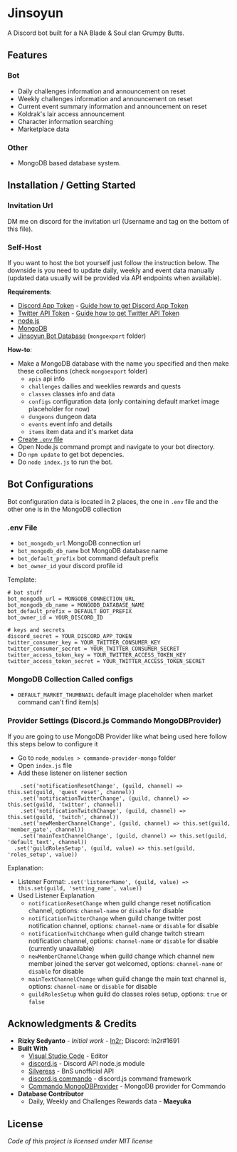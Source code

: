 # Jinsoyun
A Discord bot built for a NA Blade &amp; Soul clan Grumpy Butts.

## Features
### Bot
* Daily challenges information and announcement on reset
* Weekly challenges information and announcement on reset
* Current event summary information and announcement on reset
* Koldrak's lair access announcement
* Character information searching
* Marketplace data

### Other
* MongoDB based database system.

## Installation / Getting Started
### Invitation Url
DM me on discord for the invitation url (Username and tag on the bottom of this file).

### Self-Host
If you want to host the bot yourself just follow the instruction below. The downside is you need to update daily, weekly and event data manually (updated data usually will be provided via API endpoints when available).

**Requirements**:
* [Discord App Token](https://discordapp.com/developers/applications/) - [Guide how to get Discord App Token](https://anidiots.guide/getting-started/getting-started-long-version)
* [Twitter API Token](https://developer.twitter.com/) - [Guide how to get Twitter API Token](https://developer.twitter.com/en/docs/basics/authentication/guides/access-tokens.html)
* [node.js](https://nodejs.org/)
* [MongoDB](https://www.mongodb.com/)
* [Jinsoyun Bot Database](https://github.com/ln2r/jinsoyun/tree/dev/mongoexport) (`mongoexport` folder)

**How-to**:
* Make a MongoDB database with the name you specified and then make these collections (check `mongoexport` folder)
  * `apis` api info 
  * `challenges` dailies and weeklies rewards and quests
  * `classes` classes info and data
  * `configs` configuration data (only containing default market image placeholder for now)
  * `dungeons` dungeon data
  * `events` event info and details
  * `items` item data and it's market data
* [Create `.env` file](https://github.com/ln2r/jinsoyun/blob/dev/README.md#env-file)
* Open Node.js command prompt and navigate to your bot directory.
* Do `npm update` to get bot depencies.
* Do `node index.js` to run the bot.

## Bot Configurations
Bot configuration data is located in 2 places, the one in `.env` file and the other one is in the MongoDB collection

### .env File
* `bot_mongodb_url` MongoDB connection url
* `bot_mongodb_db_name` bot MongoDB database name
* `bot_default_prefix` bot command default prefix
* `bot_owner_id` your discord profile id

Template:
  ```
  # bot stuff
  bot_mongodb_url = MONGODB_CONNECTION_URL
  bot_mongodb_db_name = MONGODB_DATABASE_NAME
  bot_default_prefix = DEFAULT_BOT_PREFIX
  bot_owner_id = YOUR_DISCORD_ID

  # keys and secrets
  discord_secret = YOUR_DISCORD_APP_TOKEN
  twitter_consumer_key = YOUR_TWITTER_CONSUMER_KEY
  twitter_consumer_secret = YOUR_TWITTER_CONSUMER_SECRET
  twitter_access_token_key = YOUR_TWITTER_ACCESS_TOKEN_KEY
  twitter_access_token_secret = YOUR_TWITTER_ACCESS_TOKEN_SECRET
  ```

### MongoDB Collection Called configs
* `DEFAULT_MARKET_THUMBNAIL` default image placeholder when market command can't find item(s)

### Provider Settings (Discord.js Commando MongoDBProvider)
If you are going to use MongoDB Provider like what being used here follow this steps below to configure it
* Go to `node_modules > commando-provider-mongo` folder
* Open `index.js` file
* Add these listener on listener section
```
	.set('notificationResetChange', (guild, channel) => this.set(guild, 'quest_reset', channel))
	.set('notificationTwitterChange', (guild, channel) => this.set(guild, 'twitter', channel))
	.set('notificationTwitchChange', (guild, channel) => this.set(guild, 'twitch', channel))
	.set('newMemberChannelChange', (guild, channel) => this.set(guild, 'member_gate', channel))
	.set('mainTextChannelChange', (guild, channel) => this.set(guild, 'default_text', channel))
  .set('guildRolesSetup', (guild, value) => this.set(guild, 'roles_setup', value))
```
Explanation:
* Listener Format:
  `.set('listenerName', (guild, value) => this.set(guild, 'setting_name', value))`
* Used Listener Explanation
  * `notificationResetChange` when guild change reset notification channel, options: `channel-name` or `disable` for disable
  * `notificationTwitterChange` when guild change twitter post notification channel, options: `channel-name` or `disable` for disable
  * `notificationTwitchChange` when guild change twitch stream notification channel, options: `channel-name` or `disable` for disable (currently unavailable)
  * `newMemberChannelChange` when guild change which channel new member joined the server got welcomed, options: `channel-name` or `disable` for disable
  * `mainTextChannelChange` when guild change the main text channel is, options: `channel-name` or `disable` for disable
  * `guildRolesSetup` when guild do classes roles setup, options: `true` or `false`

## Acknowledgments & Credits
* **Rizky Sedyanto** - *Initial work* - [ln2r](https://ln2r.web.id/); Discord: ln2r#1691
* **Built With**
  * [Visual Studio Code](https://code.visualstudio.com/) - Editor
  * [discord.js](https://discord.js.org/) - Discord API node.js module
  * [Silveress](https://bns.silveress.ie/) - BnS unofficial API
  * [discord.js commando](https://github.com/discordjs/Commando) - discord.js command framework
  * [Commando MongoDBProvider](https://github.com/paulhobbel/commando-provider-mongo) - MongoDB provider for Commando
* **Database Contributor**
  * Daily, Weekly and Challenges Rewards data - **Maeyuka**

## License
*Code of this project is licensed under MIT license*
